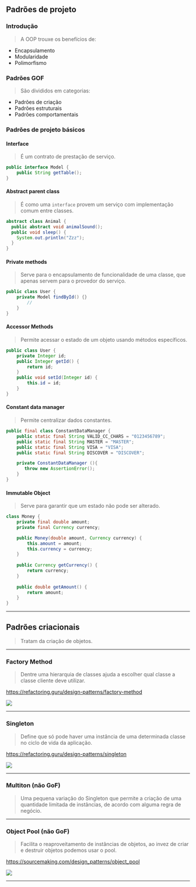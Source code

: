## Padrões de projeto
### Introdução
> A OOP trouxe os benefícios de:
- Encapsulamento
- Modularidade
- Polimorfismo

### Padrões GOF
> São divididos em categorias:
- Padrões de criação
- Padrões estruturais
- Padrões comportamentais

### Padrões de projeto básicos
#### Interface
> É um contrato de prestação de serviço.
```java
public interface Model {
    public String getTable();
}
```

#### Abstract parent class
> É como uma `interface` provem um serviço com implementação comum entre classes.
```java
abstract class Animal {
  public abstract void animalSound();
  public void sleep() {
    System.out.println("Zzz");
  }
}
```

#### Private methods
> Serve para o encapsulamento de funcionalidade de uma classe, que apenas servem para o provedor do serviço.
```java
public class User {
    private Model findById() {}
        //
    }
}
```
#### Accessor Methods
> Permite acessar o estado de um objeto usando métodos específicos.
```java
public class User {
    private Integer id;
    public Integer getId() {
        return id;
    }
    public void setId(Integer id) {
        this.id = id;
    }
}
```

#### Constant data manager
> Permite centralizar dados constantes.
```java
public final class ConstantDataManager {
    public static final String VALID_CC_CHARS = "0123456789";
    public static final String MASTER = "MASTER";
    public static final String VISA = "VISA";
    public static final String DISCOVER = "DISCOVER";

    private ConstantDataManager (){
       throw new AssertionError();
    }
}
```

#### Immutable Object
> Serve para garantir que um estado não pode ser alterado.
```java
class Money {
    private final double amount;
    private final Currency currency;

    public Money(double amount, Currency currency) {
        this.amount = amount;
        this.currency = currency;
    }
 
    public Currency getCurrency() {
        return currency;
    }
 
    public double getAmount() {
        return amount;
    }
}
```
__________

## Padrões criacionais
> Tratam da criação de objetos.
___

### Factory Method
> Dentre uma hierarquia de classes ajuda a escolher qual classe a classe cliente deve utilizar.

https://refactoring.guru/design-patterns/factory-method

![](https://refactoring.guru/images/patterns/diagrams/factory-method/structure.png)
___

### Singleton
> Define que só pode haver uma instância de uma determinada classe no ciclo de vida da aplicação.

https://refactoring.guru/design-patterns/singleton

![](https://refactoring.guru/images/patterns/diagrams/singleton/structure-en.png)
___

### Multiton (não GoF)
> Uma pequena variação do Singleton que permite a criação de uma
quantidade limitada de instâncias, de acordo com alguma regra de
negócio.
___

### Object Pool (não GoF)
> Facilita o reaproveitamento de instâncias de objetos, ao invez de criar e destruir objetos
podemos usar o pool.

https://sourcemaking.com/design_patterns/object_pool

![](https://sourcemaking.com/files/v2/content/patterns/Object_pool1.png)
___
